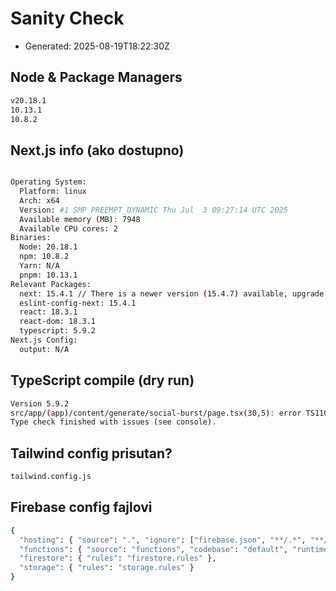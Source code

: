 # Sanity Check

- Generated: 2025-08-19T18:22:30Z

## Node & Package Managers
```bash
v20.18.1
10.13.1
10.8.2
```

## Next.js info (ako dostupno)
```bash

Operating System:
  Platform: linux
  Arch: x64
  Version: #1 SMP PREEMPT_DYNAMIC Thu Jul  3 09:27:14 UTC 2025
  Available memory (MB): 7948
  Available CPU cores: 2
Binaries:
  Node: 20.18.1
  npm: 10.8.2
  Yarn: N/A
  pnpm: 10.13.1
Relevant Packages:
  next: 15.4.1 // There is a newer version (15.4.7) available, upgrade recommended! 
  eslint-config-next: 15.4.1
  react: 18.3.1
  react-dom: 18.3.1
  typescript: 5.9.2
Next.js Config:
  output: N/A
```

## TypeScript compile (dry run)
```bash
Version 5.9.2
src/app/(app)/content/generate/social-burst/page.tsx(30,5): error TS1109: Expression expected.
Type check finished with issues (see console).
```

## Tailwind config prisutan?
```bash
tailwind.config.js
```

## Firebase config fajlovi
```bash
{
  "hosting": { "source": ".", "ignore": ["firebase.json", "**/.*", "**/node_modules/**"], "frameworksBackend": { "region": "us-central1" } },
  "functions": { "source": "functions", "codebase": "default", "runtime": "nodejs20" },
  "firestore": { "rules": "firestore.rules" },
  "storage": { "rules": "storage.rules" }
}
```

